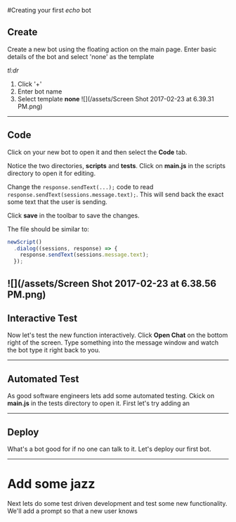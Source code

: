 #Creating your first _echo_ bot

## Create
Create a new bot using the floating action on the main page. Enter basic details of the bot and select 'none' as the template

_tl:dr_
1. Click '+'
2. Enter bot name
3. Select template **none**
![](/assets/Screen Shot 2017-02-23 at 6.39.31 PM.png)
---
## Code
Click on your new bot to open it and then select the **Code** tab. 

Notice the two directories, **scripts** and **tests**. Click on **main.js** in the scripts directory to open it for editing.

Change the `response.sendText(...);` code to read `response.sendText(sessions.message.text);`. This will send back the exact some text that the user is sending.

Click **save** in the toolbar to save the changes.

The file should be similar to:
```javascript
newScript()
  .dialog((sessions, response) => {
    response.sendText(sessions.message.text);
  });
``` 
![](/assets/Screen Shot 2017-02-23 at 6.38.56 PM.png)
---
## Interactive Test
Now let's test the new function interactively. Click **Open Chat** on the bottom right of the screen. Type something into the message window and watch the bot type it right back to you.

---

## Automated Test
As good software engineers lets add some automated testing. Ckick on **main.js** in the tests directory to open it. First let's try adding an 

---
## Deploy
What's a bot good for if no one can talk to it. Let's deploy our first bot.

---
# Add some jazz
Next lets do some test driven development and test some new functionality. We'll add a prompt so that a new user knows 